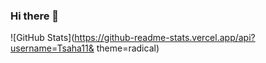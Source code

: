 ### Hi there 👋

<!--
**Tsaha11/Tsaha11** is a ✨ _special_ ✨ repository because its `README.md` (this file) appears on your GitHub profile.

Here are some ideas to get you started:

- 🔭 I’m currently working on ... Codehub.cyclic.app
- 🌱 I’m currently learning ... Dp
- 👯 I’m looking to collaborate on ...
- 🤔 I’m looking for help with ...
- 💬 Ask me about ... about HTML, CSS, JS, Node JS, MONGO DB
- 📫 How to reach me: ...
- 😄 Pronouns: ...
- ⚡ Fun fact: ...
-->

![GitHub Stats](https://github-readme-stats.vercel.app/api?username=Tsaha11& theme=radical)
